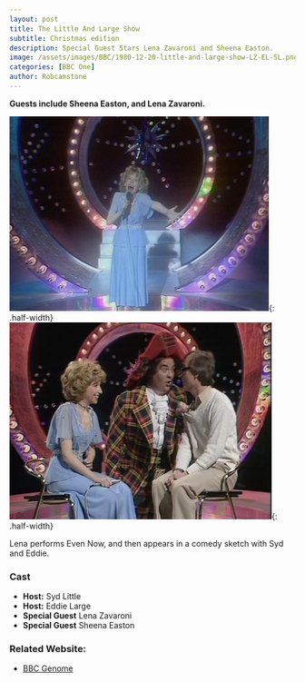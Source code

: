 ```yaml
---
layout: post
title: The Little And Large Show
subtitle: Christmas edition
description: Special Guest Stars Lena Zavaroni and Sheena Easton.
image: /assets/images/BBC/1980-12-20-little-and-large-show-LZ-EL-SL.png
categories: [BBC One]
author: Robcamstone
---
```


**Guests include Sheena Easton, and Lena Zavaroni.**

![](/assets//images/BBC/1980-12-20-little-and-large-show-LZ-LLS.png){: .half-width}
![](/assets/images/BBC/1980-12-20-little-and-large-show-LZ-EL-SL.png){: .half-width}

Lena performs Even Now, and then appears in a comedy sketch with Syd and Eddie.

### Cast
* **Host:** Syd Little
* **Host:** Eddie Large
* **Special Guest** Lena Zavaroni
* **Special Guest** Sheena Easton

### Related Website:
* [BBC Genome](http://genome.ch.bbc.co.uk/90e7a4058a2d4ce7b7320828b212b260)
